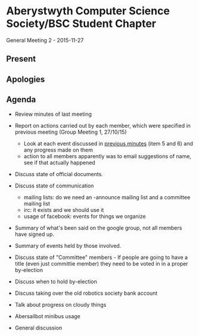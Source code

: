 Aberystwyth Computer Science Society/BSC Student Chapter
========================================================

General Meeting 2 - 2015-11-27

Present
-------

Apologies
---------

Agenda
------

- Review minutes of last meeting
- Report on actions carried out by each member, which were specified in
  previous meeting (Group Meeting 1, 27/10/15)
  - Look at each event discussed in [previous minutes](https://github.com/abercompsoc/meetings/blob/master/committee/2015-11-06/minutes.md#item-5---events)
    (item 5 and 6) and any progress made on them
  - action to all members apparently was to email suggestions of name, see if
    that actually happened

- Discuss state of official documents.
- Discuss state of communication
  - mailing lists: do we need an -announce mailing list and a committee mailing list
  - irc: it exists and we should use it
  - usage of facebook: events for things we organize
- Summary of what's been said on the google group, not all members have signed up.
- Summary of events held by those involved.
- Discuss state of "Committee" members - If people are going to have a title (even just committie member) they need to be voted in in a proper by-election
- Discuss when to hold by-election
- Discuss taking over the old robotics society bank account
- Talk about progress on cloudy things
- Abersailbot minibus usage

- General discussion
